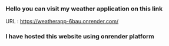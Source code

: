### Hello you can visit my weather application on this link
URL : https://weatherapp-6bau.onrender.com/

### I have hosted this website using onrender platform
